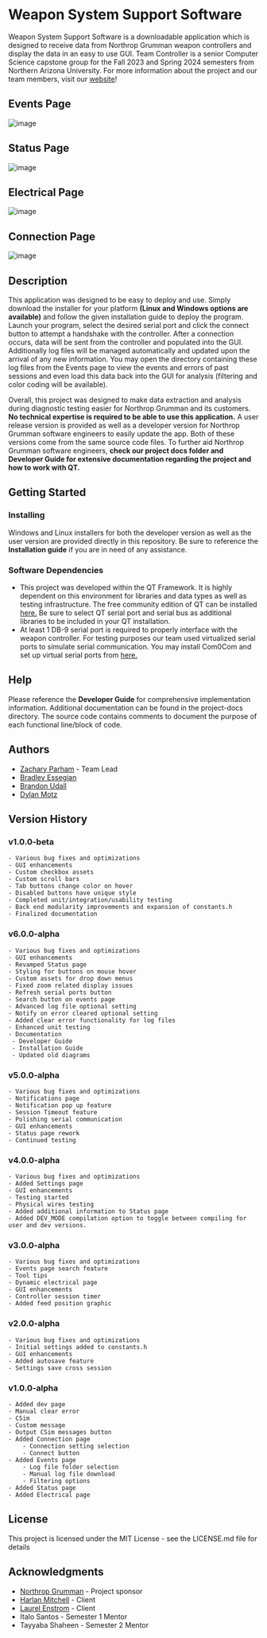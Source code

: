 



# Weapon System Support Software

Weapon System Support Software is a downloadable application which is designed to receive data from Northrop Grumman weapon controllers and display the data in an easy to use GUI. Team Controller is a senior Computer Science capstone group for the Fall 2023 and Spring 2024 semesters from Northern Arizona University. For more information about the project and our team members, visit our [website](https://ceias.nau.edu/capstone/projects/CS/2024/TeamController_F23/)!

## Events Page
![image](https://github.com/Team-Controller-NAU/Controller/assets/72166103/b89351d7-2b71-4447-8d85-08331b7aceca)

## Status Page
![image](https://github.com/Team-Controller-NAU/Controller/assets/72166103/33d61992-9ff9-455e-8071-388d31647608)

## Electrical Page
![image](https://github.com/Team-Controller-NAU/Controller/assets/72166103/9d619d58-0cf4-4296-9ba8-d67377f51bdb)

## Connection Page
![image](https://github.com/Team-Controller-NAU/Controller/assets/72166103/82ccaef9-62d2-47c6-98c5-b44ea7e5e690)


## Description

This application was designed to be easy to deploy and use. Simply download the installer for your platform **(Linux and Windows options are available)** and follow the given installation guide to deploy the program. Launch your program, select the desired serial port and click the connect button to attempt a handshake with the controller. After a connection occurs, data will be sent from the controller and populated into the GUI. Additionally log files will be managed automatically and updated upon the arrival of any new information. You may open the directory containing these log files from the Events page to view the events and errors of past sessions and even load this data back into the GUI for analysis (filtering and color coding will be available).

Overall, this project was designed to make data extraction and analysis during diagnostic testing easier for Northrop Grumman and its customers. **No technical expertise is required to be able to use this application.** A user release version is provided as well as a developer version for Northrop Grumman software engineers to easily update the app. Both of these versions come from the same source code files. To further aid Northrop Grumman software engineers, **check our project docs folder and Developer Guide for extensive documentation regarding the project and how to work with QT.**

## Getting Started

### Installing

Windows and Linux installers for both the developer version as well as the user version are provided directly in this repository. Be sure to reference the **Installation guide** if you are in need of any assistance. 

### Software Dependencies

* This project was developed within the QT Framework. It is highly dependent on this environment for libraries and data types as well as testing infrastructure. The free community edition of QT can be installed [here.](https://www.qt.io/download-qt-installer "https://www.qt.io/download-qt-installer") Be sure to select QT serial port and serial bus as additional libraries to be included in your QT installation.
* At least 1 DB-9 serial port is required to properly interface with the weapon controller. For testing purposes our team used virtualized serial ports to simulate serial communication. You may install Com0Com and set up virtual serial ports from [here.](https://sourceforge.net/projects/com0com/files/com0com/2.2.2.0/com0com-2.2.2.0-x64-fre-signed.zip/download)

## Help

Please reference the **Developer Guide** for comprehensive implementation information. Additional documentation can be found in the project-docs directory. The source code contains comments to document the purpose of each functional line/block of code.

## Authors

* [Zachary Parham](https://github.com/zjp292) - Team Lead
* [Bradley Essegian](https://github.com/bradd07)
* [Brandon Udall](https://github.com/bcu8) 
* [Dylan Motz](https://github.com/Dylan-Motz)

## Version History
### v1.0.0-beta
    - Various bug fixes and optimizations
    - GUI enhancements
	- Custom checkbox assets
	- Custom scroll bars
	- Tab buttons change color on hover
	- Disabled buttons have unique style
    - Completed unit/integration/usability testing
    - Back end modularity improvements and expansion of constants.h
    - Finalized documentation
### v6.0.0-alpha
    - Various bug fixes and optimizations
    - GUI enhancements
	- Revamped Status page
	- Styling for buttons on mouse hover
	- Custom assets for drop down menus
	- Fixed zoom related display issues
	- Refresh serial ports button
	- Search button on events page
    - Advanced log file optional setting
    - Notify on error cleared optional setting
    - Added clear error functionality for log files
    - Enhanced unit testing
    - Documentation
	 - Developer Guide
	 - Installation Guide
	 - Updated old diagrams
### v5.0.0-alpha
    - Various bug fixes and optimizations
    - Notifications page
	- Notification pop up feature
    - Session Timeout feature
    - Polishing serial communication
    - GUI enhancements
    - Status page rework
    - Continued testing
### v4.0.0-alpha
    - Various bug fixes and optimizations
    - Added Settings page
    - GUI enhancements
    - Testing started
    - Physical wires testing
    - Added additional information to Status page
    - Added DEV_MODE compilation option to toggle between compiling for user and dev versions.
### v3.0.0-alpha
    - Various bug fixes and optimizations
    - Events page search feature
    - Tool tips
    - Dynamic electrical page
    - GUI enhancements
    - Controller session timer
    - Added feed position graphic
### v2.0.0-alpha
    - Various bug fixes and optimizations
    - Initial settings added to constants.h
    - GUI enhancements
    - Added autosave feature
    - Settings save cross session
### v1.0.0-alpha
	- Added dev page
    - Manual clear error
    - CSim
    - Custom message
    - Output CSim messages button
	- Added Connection page
        - Connection setting selection
        - Connect button
	- Added Events page
        - Log file folder selection
        - Manual log file download
        - Filtering options
	- Added Status page
	- Added Electrical page

## License

This project is licensed under the MIT License - see the LICENSE.md file for details

## Acknowledgments

* [Northrop Grumman](https://www.northropgrumman.com/) - Project sponsor
* [Harlan Mitchell](https://www.linkedin.com/in/harlan-mitchell/) - Client
* [Laurel Enstrom](https://www.linkedin.com/in/laurel-enstrom-6a7ab4107/) - Client
* Italo Santos - Semester 1 Mentor
* Tayyaba Shaheen - Semester 2 Mentor
